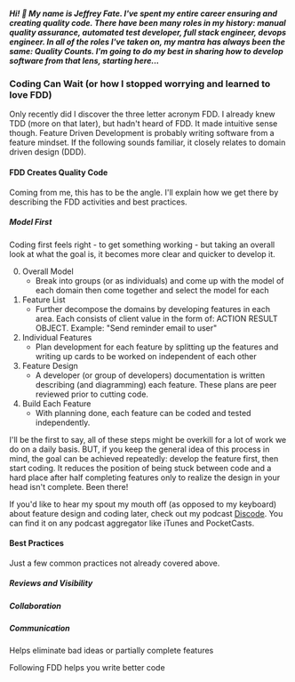 ##### Hi! 👋 My name is Jeffrey Fate. I've spent my entire career ensuring and creating quality code. There have been many roles in my history: manual quality assurance, automated test developer, full stack engineer, devops engineer. In all of the roles I've taken on, my mantra has always been the same: Quality Counts. I'm going to do my best in sharing how to develop software from that lens, starting here...

### Coding Can Wait (or how I stopped worrying and learned to love FDD)

Only recently did I discover the three letter acronym FDD. I already knew TDD (more on that later), but hadn't heard of FDD. It made intuitive sense though. Feature Driven Development is probably writing software from a feature mindset. If the following sounds familiar, it closely relates to domain driven design (DDD).

#### FDD Creates Quality Code

Coming from me, this has to be the angle. I'll explain how we get there by describing the FDD activities and best practices.

##### Model First

Coding first feels right - to get something working - but taking an overall look at what the goal is, it becomes more clear and quicker to develop it.

  0. Overall Model
     - Break into groups (or as individuals) and come up with the model of each domain then come together and select the model for each
  0. Feature List
     - Further decompose the domains by developing features in each area. Each consists of client value in the form of: ACTION RESULT OBJECT. Example: "Send reminder email to user"
  0. Individual Features
     - Plan development for each feature by splitting up the features and writing up cards to be worked on independent of each other
  0. Feature Design
     - A developer (or group of developers) documentation is written describing (and diagramming) each feature. These plans are peer reviewed prior to cutting code.
  0. Build Each Feature
     - With planning done, each feature can be coded and tested independently.

I'll be the first to say, all of these steps might be overkill for a lot of work we do on a daily basis. BUT, if you keep the general idea of this process in mind, the goal can be achieved repeatedly: develop the feature first, then start coding. It reduces the position of being stuck between code and a hard place after half completing features only to realize the design in your head isn't complete. Been there!

If you'd like to hear my spout my mouth off (as opposed to my keyboard) about feature design and coding later, check out my podcast [Discode](https://discode.dev). You can find it on any podcast aggregator like iTunes and PocketCasts.

#### Best Practices

Just a few common practices not already covered above.

##### Reviews and Visibility

##### Collaboration

##### Communication

Helps eliminate bad ideas or partially complete features

Following FDD helps you write better code